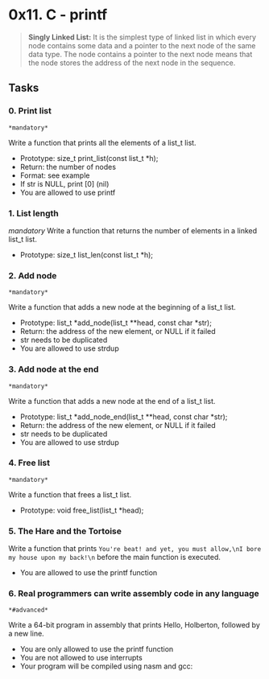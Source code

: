 # 0x11. C - printf

> **Singly Linked List:**
  It is the simplest type of linked list in which every node contains some data and a pointer to the next node of the same data type.
  The node contains a pointer to the next node means that the node stores the address of the next node in the sequence.


## Tasks
### 0. Print list
    *mandatory*
Write a function that prints all the elements of a list_t list.

- Prototype: size_t print_list(const list_t *h);
- Return: the number of nodes
- Format: see example
- If str is NULL, print [0] (nil)
- You are allowed to use printf


### 1. List length
 *mandatory*
Write a function that returns the number of elements in a linked list_t list.

- Prototype: size_t list_len(const list_t *h);


### 2. Add node
    *mandatory*
Write a function that adds a new node at the beginning of a list_t list.

- Prototype: list_t *add_node(list_t **head, const char *str);
- Return: the address of the new element, or NULL if it failed
- str needs to be duplicated
- You are allowed to use strdup


### 3. Add node at the end
    *mandatory*
Write a function that adds a new node at the end of a list_t list.

- Prototype: list_t *add_node_end(list_t **head, const char *str);
- Return: the address of the new element, or NULL if it failed
- str needs to be duplicated
- You are allowed to use strdup


### 4. Free list
    *mandatory*
Write a function that frees a list_t list.

- Prototype: void free_list(list_t *head);


### 5. The Hare and the Tortoise
Write a function that prints `You're beat! and yet, you must allow,\nI bore my house upon my back!\n` before the main function is executed.

- You are allowed to use the printf function


### 6. Real programmers can write assembly code in any language
    *#advanced*
Write a 64-bit program in assembly that prints Hello, Holberton, followed by a new line.

- You are only allowed to use the printf function
- You are not allowed to use interrupts
- Your program will be compiled using nasm and gcc:
